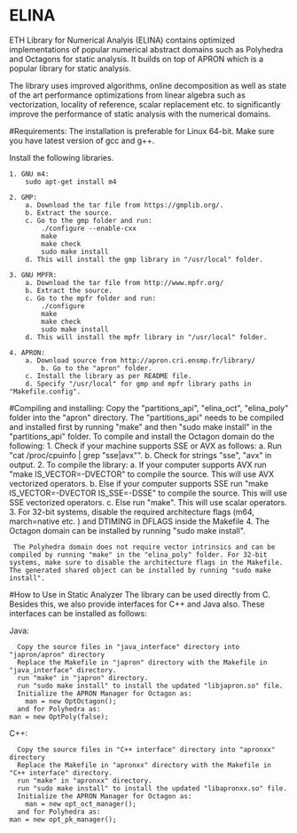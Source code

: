 # ELINA
ETH Library for Numerical Analyis (ELINA) contains optimized implementations of popular numerical abstract domains such as Polyhedra and Octagons for static analysis. It builds on top of APRON which is a popular library for static analysis. 

The library uses improved algorithms, online decomposition as well as state of the art performance optimizations from linear algebra such as vectorization, locality of reference, scalar replacement etc. to significantly improve the performance of static analysis with the numerical domains.

#Requirements:
  The installation is preferable for Linux 64-bit. Make sure you have latest version of gcc and g++.

  Install the following libraries.

    1. GNU m4:
		sudo apt-get install m4

    2. GMP:
		a. Download the tar file from https://gmplib.org/.
		b. Extract the source.
		c. Go to the gmp folder and run:
			./configure --enable-cxx
			make 
			make check
			sudo make install
		d. This will install the gmp library in "/usr/local" folder.

    3. GNU MPFR:
		a. Download the tar file from http://www.mpfr.org/
		b. Extract the source.
		c. Go to the mpfr folder and run:
			./configure
			make
			make check
			sudo make install
		d. This will install the mpfr library in "/usr/local" folder.

    4. APRON:
		a. Download source from http://apron.cri.ensmp.fr/library/
        	b. Go to the "apron" folder.
		c. Install the library as per README file. 
		d. Specify "/usr/local" for gmp and mpfr library paths in "Makefile.config".
  
#Compiling and installing:
    Copy the "partitions_api", "elina_oct", "elina_poly" folder into the "apron" directory. The "partitions_api" needs to be compiled and installed first by running "make" and then "sudo make install" in the "partitions_api" folder.
    To compile and install the Octagon domain do the following:
		1. Check if your machine supports SSE or AVX as follows:
			a. Run "cat /proc/cpuinfo | grep "sse\|avx"".
			b. Check for strings "sse", "avx" in output.
		2. To compile the library: 
			a. If your computer supports AVX 
			   run "make IS_VECTOR=-DVECTOR" to compile the source. 
			   This will use AVX vectorized operators.
			b. Else if your computer supports SSE 
			   run "make IS_VECTOR=-DVECTOR IS_SSE=-DSSE" to compile the source. 
			   This will use SSE vectorized operators.
			c. Else run "make". This will use scalar operators.
		3. For 32-bit systems, disable the required architecture flags (m64, march=native etc. ) and DTIMING in DFLAGS inside the Makefile
		4. The Octagon domain can be installed by running "sudo make install".
      
     The Polyhedra domain does not require vector intrinsics and can be compiled by running "make" in the "elina_poly" folder. For 32-bit systems, make sure to disable the architecture flags in the Makefile. The generated shared object can be installed by running "sudo make install".

    
#How to Use in Static Analyzer
  The library can be used directly from C. Besides this, we also provide interfaces for C++ and Java also.
  These interfaces can be installed as follows:

  Java:
	
      Copy the source files in "java_interface" directory into "japron/apron" directory
      Replace the Makefile in "japron" directory with the Makefile in "java_interface" directory.
      run "make" in "japron" directory.
      run "sudo make install" to install the updated "libjapron.so" file.
      Initialize the APRON Manager for Octagon as:
        man = new OptOctagon();
      and for Polyhedra as:
	man = new OptPoly(false);
      
  C++:
      
      Copy the source files in "C++ interface" directory into "apronxx" directory
      Replace the Makefile in "apronxx" directory with the Makefile in "C++ interface" directory.
      run "make" in "apronxx" directory.
      run "sudo make install" to install the updated "libapronxx.so" file.
      Initialize the APRON Manager for Octagon as:
        man = new opt_oct_manager();
      and for Polyhedra as:
	man = new opt_pk_manager();
